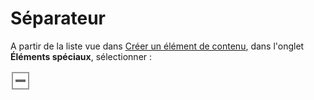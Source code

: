 # Séparateur

A partir de la liste vue dans [Créer un élément de contenu](../creer-un-element-de-contenu.md), dans l'onglet **Éléments spéciaux**, sélectionner : 

![S&#xE9;parateur](../../.gitbook/assets/image%20%2824%29.png)

